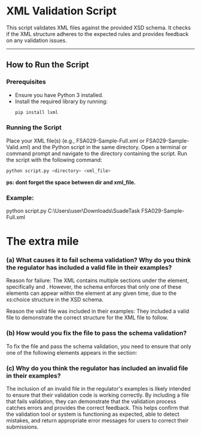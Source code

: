 # XML Validation Script

This script validates XML files against the provided XSD schema. It checks if the XML structure adheres to the expected rules and provides feedback on any validation issues.

---

## How to Run the Script

### Prerequisites
- Ensure you have Python 3 installed.
- Install the required library by running:
  ```bash
  pip install lxml

### Running the Script
Place your XML file(s) (e.g., FSA029-Sample-Full.xml or FSA029-Sample-Valid.xml) and the Python script in the same directory.
Open a terminal or command prompt and navigate to the directory containing the script.
Run the script with the following command:
  ```bash
  python script.py <directory> <xml_file>
```
**ps: dont forget the space between dir and xml_file.**

### Example:

python script.py C:\Users\user\Downloads\SuadeTask FSA029-Sample-Full.xml

# The extra mile

### (a) What causes it to fail schema validation? Why do you think the regulator has included a valid file in their examples?
Reason for failure:
The XML contains multiple sections under the <Capital> element, specifically <IncorporatedEntities> and <PartnershipsSoleTraders>.
However, the schema enforces that only one of these elements can appear within the <Capital> element at any given time,
due to the xs:choice structure in the XSD schema.

Reason the valid file was included in their examples:
They included a valid file to demonstrate the correct structure for the XML file to follow.

### (b) How would you fix the file to pass the schema validation?
To fix the file and pass the schema validation, you need to ensure that only one of the following elements appears in the <Capital> section:

<IncorporatedEntities>
<PartnershipsSoleTraders>
<LLPs>
  
### (c) Why do you think the regulator has included an invalid file in their examples?
The inclusion of an invalid file in the regulator's examples is likely intended to ensure that their validation code is working correctly.
By including a file that fails validation, they can demonstrate that the validation process catches errors and provides the correct feedback. 
This helps confirm that the validation tool or system is functioning as expected, able to detect mistakes, and return appropriate error messages 
for users to correct their submissions.
